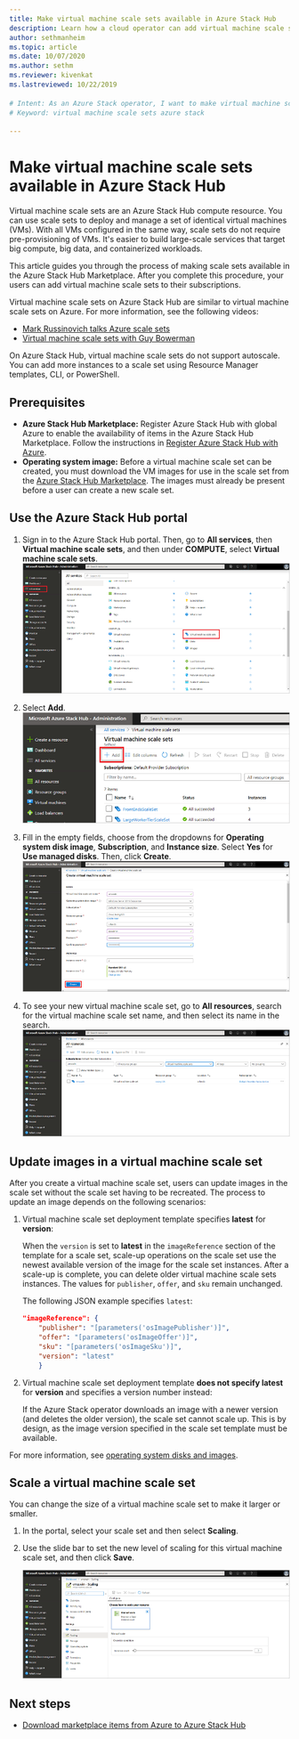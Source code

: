 ```yaml
---
title: Make virtual machine scale sets available in Azure Stack Hub 
description: Learn how a cloud operator can add virtual machine scale sets to Azure Stack Hub Marketplace.
author: sethmanheim
ms.topic: article
ms.date: 10/07/2020
ms.author: sethm
ms.reviewer: kivenkat
ms.lastreviewed: 10/22/2019

# Intent: As an Azure Stack operator, I want to make virtual machine scale sets available in Azure Stack so I can deploy and manage a set of identical VMs.
# Keyword: virtual machine scale sets azure stack

---
```



# Make virtual machine scale sets available in Azure Stack Hub

Virtual machine scale sets are an Azure Stack Hub compute resource. You can use scale sets to deploy and manage a set of identical virtual machines (VMs). With all VMs configured in the same way, scale sets do not require pre-provisioning of VMs. It's easier to build large-scale services that target big compute, big data, and containerized workloads.

This article guides you through the process of making scale sets available in the Azure Stack Hub Marketplace. After you complete this procedure, your users can add virtual machine scale sets to their subscriptions.

Virtual machine scale sets on Azure Stack Hub are similar to virtual machine scale sets on Azure. For more information, see the following videos:

* [Mark Russinovich talks Azure scale sets](https://channel9.msdn.com/Blogs/Regular-IT-Guy/Mark-Russinovich-Talks-Azure-Scale-Sets/)
* [Virtual machine scale sets with Guy Bowerman](https://channel9.msdn.com/Shows/Cloud+Cover/Episode-191-Virtual-Machine-Scale-Sets-with-Guy-Bowerman)

On Azure Stack Hub, virtual machine scale sets do not support autoscale. You can add more instances to a scale set using Resource Manager templates, CLI, or PowerShell.

## Prerequisites

* **Azure Stack Hub Marketplace:** Register Azure Stack Hub with global Azure to enable the availability of items in the Azure Stack Hub Marketplace. Follow the instructions in [Register Azure Stack Hub with Azure](azure-stack-registration.md).
* **Operating system image:** Before a virtual machine scale set can be created, you must download the VM images for use in the scale set from the [Azure Stack Hub Marketplace](azure-stack-download-azure-marketplace-item.md). The images must already be present before a user can create a new scale set.

## Use the Azure Stack Hub portal

1. Sign in to the Azure Stack Hub portal. Then, go to **All services**, then **Virtual machine scale sets**, and then under **COMPUTE**, select **Virtual machine scale sets**.
   [![Select virtual machine scale sets](media/azure-stack-compute-add-scalesets/all-servicessm.png)](media/azure-stack-compute-add-scalesets/all-services.png#lightbox)

2. Select **Add**.
   ![Create a virtual machine scale set](media/azure-stack-compute-add-scalesets/create-scale-set.png)

3. Fill in the empty fields, choose from the dropdowns for **Operating system disk image**, **Subscription**, and **Instance size**. Select **Yes** for **Use managed disks**. Then, click **Create**.
    [![Configure and create virtual machine scale sets](media/azure-stack-compute-add-scalesets/createsm.png)](media/azure-stack-compute-add-scalesets/create.png#lightbox)

4. To see your new virtual machine scale set, go to **All resources**, search for the virtual machine scale set name, and then select its name in the search.
   [![View the virtual machine scale set](media/azure-stack-compute-add-scalesets/searchsm.png)](media/azure-stack-compute-add-scalesets/search.png#lightbox)

## Update images in a virtual machine scale set

After you create a virtual machine scale set, users can update images in the scale set without the scale set having to be recreated. The process to update an image depends on the following scenarios:

1. Virtual machine scale set deployment template specifies **latest** for **version**:  

   When the `version` is set to **latest** in the `imageReference` section of the template for a scale set, scale-up operations on the scale set use the newest available version of the image for the scale set instances. After a scale-up is complete, you can delete older virtual machine scale sets instances. The values for `publisher`, `offer`, and `sku` remain unchanged.

   The following JSON example specifies `latest`:  

    ```json  
    "imageReference": {
        "publisher": "[parameters('osImagePublisher')]",
        "offer": "[parameters('osImageOffer')]",
        "sku": "[parameters('osImageSku')]",
        "version": "latest"
        }
    ```

2. Virtual machine scale set deployment template **does not specify latest** for **version** and specifies a version number instead:  

    If the Azure Stack operator downloads an image with a newer version (and deletes the older version), the scale set cannot scale up. This is by design, as the image version specified in the scale set template must be available.  

For more information, see [operating system disks and images](../user/azure-stack-compute-overview.md#operating-system-disks-and-images).  

## Scale a virtual machine scale set

You can change the size of a virtual machine scale set to make it larger or smaller.

1. In the portal, select your scale set and then select **Scaling**.

2. Use the slide bar to set the new level of scaling for this virtual machine scale set, and then click **Save**.

     [![Scale the virtual machine set](media/azure-stack-compute-add-scalesets/scalesm.png)](media/azure-stack-compute-add-scalesets/scale.png#lightbox)

## Next steps

* [Download marketplace items from Azure to Azure Stack Hub](azure-stack-download-azure-marketplace-item.md)
